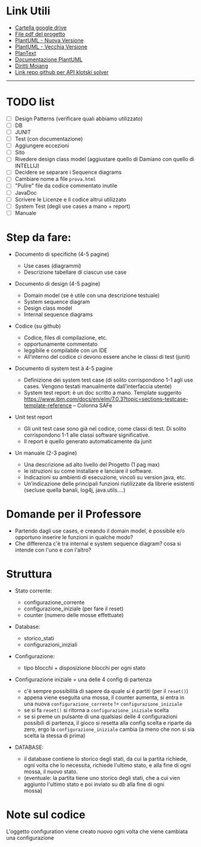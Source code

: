 # Link Utili
* [Cartella google drive](https://drive.google.com/drive/folders/1akJS9H8smdbRZ23X_Sjkz1RkiikFJabz?usp=sharing)
* [File pdf del progetto](https://stem.elearning.unipd.it/pluginfile.php/512482/mod_resource/content/1/SE_ExamProject.pdf)
* [PlantUML - Nuova Versione](https://plantuml-editor.kkeisuke.dev/)
* [PlantUML - Vecchia Versione](https://plantuml-editor.kkeisuke.com/)
* [PlanText](https://www.planttext.com/)
* [Documentazione PlantUML](https://plantuml.com/)
* [Diritti Mojang](https://www.minecraft.net/it-it/terms#commercial)
* [Link repo github per API klotski solver](https://github.com/jeantimex/Klotski)

---

# TODO list

- [ ] Design Patterns (verificare quali abbiamo utilizzato)
- [ ] DB
- [ ] JUNIT
- [ ] Test (con documentazione)
- [ ] Aggiungere eccezioni
- [ ] Sito
- [ ] Rivedere design class model (aggiustare quello di Damiano con quello di INTELLIJ)
- [ ] Decidere se separare i Sequence diagrams
- [ ] Cambiare nome a file `prova.html`
- [ ] "Pulire" file da codice commentato inutile
- [ ] JavaDoc
- [ ] Scrivere le Licenze e il codice altrui utilizzato
- [ ] System Test (degli use cases a mano + report)
- [ ] Manuale

# Step da fare:
* Documento di specifiche (4-5 pagine)
  * Use cases (diagrammi)
  * Descrizione tabellare di ciascun use case

* Documento di design (4-5 pagine)
  * Domain model (se è utile con una descrizione testuale)
  * System sequence diagram
  * Design class model
  * Internal sequence diagrams
 
* Codice (su github)
  * Codice, files di compilazione, etc.
  * opportunamente commentato
  * leggibile e compilabile con un IDE
  * All’interno del codice ci devono essere anche le classi di test (junit)

* Documento di system test à 4-5 pagine
  * Definizione dei system test case (di solito corrispondono 1-1 agli use cases. Vengono testati
    manualmente dall’interfaccia utente)
  * System test report: è un doc scritto a mano. Template suggerito https://www.ibm.com/docs/en/elm/7.0.3?topic=sections-testcase-template-reference – Colonna SAFe

* Unit test report
  * Gli unit test case sono già nel codice, come classi di test. Di
solito corrispondono 1-1 alle classi software significative.
  * Il report è quello generato automaticamente da junit

* Un manuale (2-3 pagine)
  * Una descrizione ad alto livello del Progetto (1 pag max)
  * le istruzioni su come installare e lanciare il software.
  * Indicazioni su ambienti di esecuzione, vincoli su version java, etc.
  * Un’indicazione delle principali funzioni riutilizzate da librerie esistenti (secluse quella banali, log4j, java.utils....)


# Domande per il Professore
* Partendo dagli use cases, e creando il domain model, è possibile e/o opportuno inserire le funzioni in qualche modo?
* Che differenza c'è tra internal e system sequence diagram? cosa si intende con l'uno e con l'altro? 
  

# Struttura 
* Stato corrente:
  * configurazione_corrente
  * configurazione_iniziale (per fare il reset)
  * counter (numero delle mosse effettuate)

* Database:
  * storico_stati
  * configurazioni_iniziali

* Configurazione: 
  * tipo blocchi + disposizione blocchi per ogni stato
 
* Configurazione iniziale = una delle 4 config di partenza
  * c'è sempre possibilità di sapere da quale si è partiti (per il `reset()`)
  * appena viene eseguita una mossa, il counter aumenta, si entra in una nuova `configurazione_corrente` != `configurazione_iniziale`
  * se si fa `reset()` si ritorna a `configurazione_iniziale` scelta
  * se si preme un pulsante di una qualsiasi delle 4 configurazioni possibili di partenza, il gioco si resetta alla config scelta e riparte da zero, ergo la `configurazione_iniziale` cambia (a meno che non si sia scelta la stessa di prima)

* DATABASE: 
  * il database contiene lo storico degli stati, da cui la partita richiede, ogni volta che lo necessita, richiede l'ultimo stato, e alla     fine di ogni mossa, il nuovo stato.
  * (eventuale: la partita tiene uno storico degli stati, che a cui vien aggiunto l'ultimo stato e poi inviato su db alla fine di ogni       
  mossa) 
# Note sul codice
L'oggetto configuration viene creato nuovo ogni volta che viene cambiata una configurazione